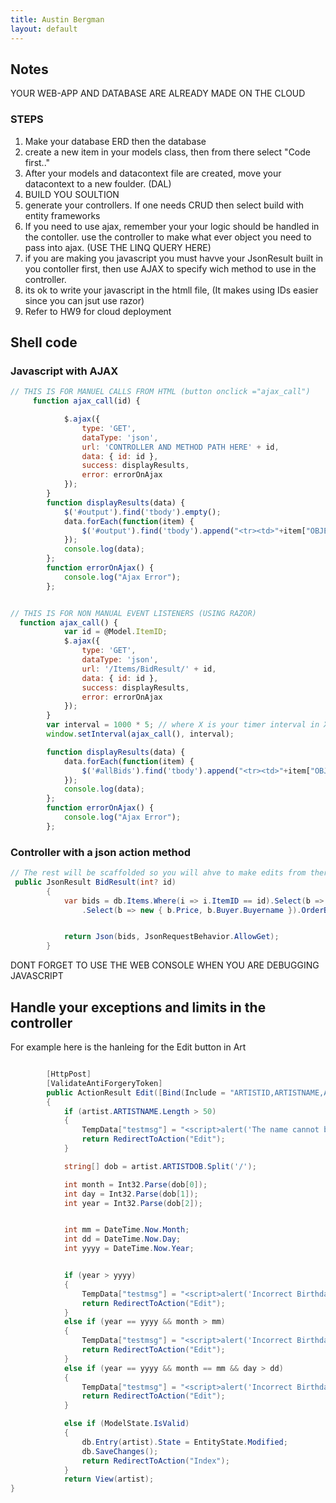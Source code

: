 ```yaml
---
title: Austin Bergman
layout: default
---
```


## Notes
YOUR WEB-APP AND DATABASE ARE ALREADY MADE ON THE CLOUD

### STEPS 
1. Make your database ERD then the database
2. create a new item in your models class, then from there select "Code first.."
3. After your models and datacontext file are created, move your datacontext to a new foulder. (DAL)
4. BUILD YOU SOULTION
5. generate your controllers. If one needs CRUD then select build with entity frameworks
6. If you need to use ajax, remember your your logic should be handled in the contoller. use the controller to make what ever object you need to pass into ajax. (USE THE LINQ QUERY HERE)
7. if you are making you javascript  you must havve your JsonResult built in you contoller first, then use AJAX to specify wich method to use in the controller.
8. its ok to write your javascript in the htmll file, (It makes using IDs easier since you can jsut use razor)
9.  Refer to HW9 for cloud deployment



## Shell code 


### Javascript with AJAX
```js
// THIS IS FOR MANUEL CALLS FROM HTML (button onclick ="ajax_call") 
     function ajax_call(id) {

            $.ajax({
                type: 'GET',
                dataType: 'json',
                url: 'CONTROLLER AND METHOD PATH HERE' + id,
                data: { id: id },
                success: displayResults,
                error: errorOnAjax
            });
        }
        function displayResults(data) {
            $('#output').find('tbody').empty();
            data.forEach(function(item) {
                $('#output').find('tbody').append("<tr><td>"+item["OBJECTS OF YOUR LINQ"]+"</td><td>"+item["OBJECTS OF YOUR LINQ"]+"</td></tr>");
            });
            console.log(data);
        };
        function errorOnAjax() {
            console.log("Ajax Error");
        };


// THIS IS FOR NON MANUAL EVENT LISTENERS (USING RAZOR)
  function ajax_call() {
            var id = @Model.ItemID;
            $.ajax({
                type: 'GET',
                dataType: 'json',
                url: '/Items/BidResult/' + id,
                data: { id: id },
                success: displayResults,
                error: errorOnAjax
            });
        }
        var interval = 1000 * 5; // where X is your timer interval in X seconds
        window.setInterval(ajax_call(), interval);

        function displayResults(data) {
            data.forEach(function(item) {
                $('#allBids').find('tbody').append("<tr><td>"+item["OBJECT OF YOUR LINQ"]+"</td><td>"+item["OBJECT OF YOUR LINQ"]+"</td></tr>");
            });
            console.log(data);
        };
        function errorOnAjax() {
            console.log("Ajax Error");
        };


```



### Controller with a json action method 

```csharp
// The rest will be scaffolded so you will ahve to make edits from there
 public JsonResult BidResult(int? id)
        {
            var bids = db.Items.Where(i => i.ItemID == id).Select(b => b.Bids).FirstOrDefault()
                .Select(b => new { b.Price, b.Buyer.Buyername }).OrderByDescending(b => b.Price).ToList();


            return Json(bids, JsonRequestBehavior.AllowGet);
        }


```


DONT FORGET TO USE THE WEB CONSOLE WHEN YOU ARE DEBUGGING JAVASCRIPT


## Handle your exceptions and limits in the controller 

For example here is the hanleing for the Edit button in Art

```csharp

        [HttpPost]
        [ValidateAntiForgeryToken]
        public ActionResult Edit([Bind(Include = "ARTISTID,ARTISTNAME,ARTISTDOB,BIRTHCITY")] Artist artist)
        {
            if (artist.ARTISTNAME.Length > 50)
            {
                TempData["testmsg"] = "<script>alert('The name cannot be more than 50 characters!');</script>";
                return RedirectToAction("Edit");
            }

            string[] dob = artist.ARTISTDOB.Split('/');

            int month = Int32.Parse(dob[0]);
            int day = Int32.Parse(dob[1]);
            int year = Int32.Parse(dob[2]);


            int mm = DateTime.Now.Month;
            int dd = DateTime.Now.Day;
            int yyyy = DateTime.Now.Year;


            if (year > yyyy)
            {
                TempData["testmsg"] = "<script>alert('Incorrect Birthday');</script>";
                return RedirectToAction("Edit");
            }
            else if (year == yyyy && month > mm)
            {
                TempData["testmsg"] = "<script>alert('Incorrect Birthday');</script>";
                return RedirectToAction("Edit");
            }
            else if (year == yyyy && month == mm && day > dd)
            {
                TempData["testmsg"] = "<script>alert('Incorrect Birthday');</script>";
                return RedirectToAction("Edit");
            }

            else if (ModelState.IsValid)
            {
                db.Entry(artist).State = EntityState.Modified;
                db.SaveChanges();
                return RedirectToAction("Index");
            }
            return View(artist);
}

```

